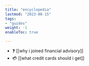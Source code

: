 ```yaml
---
title: "encyclopedia"
lastmod: "2023-08-15"
tags:
- "guides"
weight: -1
enableToc: true

---
```

- ❓ [[why i joined financial advisory]]
- 💳 [[what credit cards should i get]]